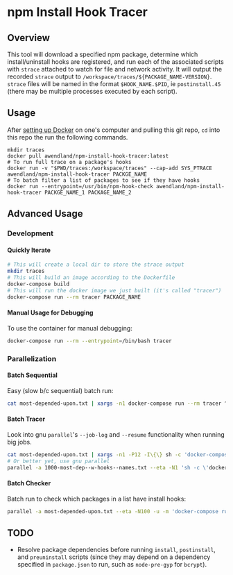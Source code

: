 # npm Install Hook Tracer

## Overview

This tool will download a specified npm package, determine which
install/uninstall hooks are registered, and run each of the associated scripts
with `strace` attached to watch for file and network activity. It will output
the recorded `strace` output to `/workspace/traces/${PACKAGE_NAME-VERSION}`.
`strace` files will be named in the format `$HOOK_NAME.$PID`, ie
`postinstall.45` (there may be multiple processes executed by each script).

## Usage

After [setting up Docker](https://www.docker.com/products/docker-desktop) on
one's computer and pulling this git repo, `cd` into this repo the run the
following commands. 

```[bash]
mkdir traces
docker pull awendland/npm-install-hook-tracer:latest
# To run full trace on a package's hooks
docker run -v "$PWD/traces:/workspace/traces" --cap-add SYS_PTRACE awendland/npm-install-hook-tracer PACKGE_NAME
# To batch filter a list of packages to see if they have hooks
docker run --entrypoint=/usr/bin/npm-hook-check awendland/npm-install-hook-tracer PACKGE_NAME_1 PACKAGE_NAME_2
```

## Advanced Usage

### Development

#### Quickly Iterate
```sh
# This will create a local dir to store the strace output
mkdir traces
# This will build an image according to the Dockerfile
docker-compose build
# This will run the docker image we just built (it's called "tracer")
docker-compose run --rm tracer PACKAGE_NAME
```

#### Manual Usage for Debugging
To use the container for manual debugging:

```sh
docker-compose run --rm --entrypoint=/bin/bash tracer
```

### Parallelization

#### Batch Sequential
Easy (slow b/c sequential) batch run:

```sh
cat most-depended-upon.txt | xargs -n1 docker-compose run --rm tracer ^&1 | tee most-depended-upon--traced.out
```

#### Batch Tracer

Look into gnu `parallel`'s `--job-log` and `--resume` functionality when running big jobs.

```sh
cat most-depended-upon.txt | xargs -n1 -P12 -I\{\} sh -c 'docker-compose run --rm tracer {} 2> stderr/{}--$(date -u +"%Y-%m-%dT%H:%M:%SZ").out'
# Or better yet, use gnu parallel
parallel -a 1000-most-dep--w-hooks--names.txt --eta -N1 'sh -c \'docker-compose run --rm tracer {} 2> stderr/{}--$(date -u +"%Y-%m-%dT%H:%M:%SZ").out\''
```

#### Batch Checker

Batch run to check which packages in a list have install hooks:

```sh
parallel -a most-depended-upon.txt --eta -N100 -u -m 'docker-compose run --rm checker -q' > most-depended-upon--with-hooks.txt
```

## TODO

* Resolve package dependencies before running `install`, `postinstall`, and
  `preuninstall` scripts (since they may depend on a dependency specified in
  `package.json` to run, such as `node-pre-gyp` for `bcrypt`).

